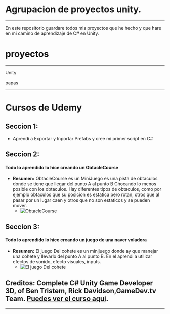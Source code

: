 # Agrupacion de proyectos unity.

***

En este repositorio guardare todos mis proyectos que he hecho y que hare en mi camino de aprendizaje de C# en Unity.

# proyectos 

---

Unity

papas

***

# Cursos de Udemy

## **Seccion** 1:
  - Aprendi a Exportar y Inportar Prefabs y cree mi primer script en C#

## Seccion 2:
#### Todo lo aprendido lo hice creando un ObtacleCourse
- **Resumen:** ObtacleCourse es un MiniJuego es una pista de obtaculos donde se tiene que llegar del punto A al punto B Chocando lo menos posible con los obtaculos. Hay diferentes tipos de obtaculos, como por ejemplo obtaculos que su posicion es estatica pero rotan, otros que al pasar por un lugar caen y otros que no son estaticos y se pueden mover.
	- ![ObtacleCourse](https://github.com/The-Dkavik/Learn_unity/blob/main/Resources/ObstacleCourse.png?raw=true)

## Seccion 3:
#### Todo lo aprendido lo hice creando un juego de una naver voladora 
- **Resumen:** El juego Del cohete es un minijuego donde ay que manejar una cohete y llevarlo del punto A al punto B. En el aprendi a utilizar efectos de sonido, efecto visuales, inputs.
	- ![El juego Del cohete](https://github.com/The-Dkavik/Learn_unity/blob/main/Resources/ElJuegoDelCohete.png?raw=true)

## Creditos: Complete C# Unity Game Developer 3D, of Ben Tristem, Rick Davidson,GameDev.tv Team. [Puedes ver el curso aqui](https://www.udemy.com/course/unitycourse2/).

---

